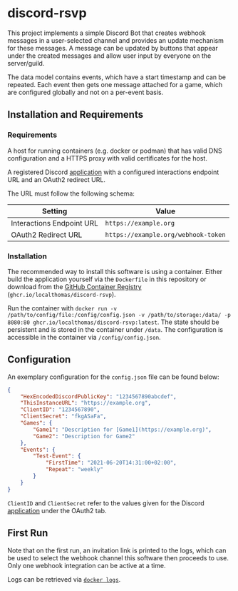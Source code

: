 # discord-rsvp

This project implements a simple Discord Bot that creates webhook messages in a user-selected channel and provides an update mechanism for these messages.
A message can be updated by buttons that appear under the created messages and allow user input by everyone on the server/guild.

The data model contains events, which have a start timestamp and can be repeated.
Each event then gets one message attached for a game, which are configured globally and not on a per-event basis.

## Installation and Requirements

### Requirements

A host for running containers (e.g. docker or podman) that has valid DNS configuration and a HTTPS proxy with valid certificates for the host.

A registered Discord [application](https://discord.com/developers/applications) with a configured interactions endpoint URL and an OAuth2 redirect URL.

The URL must follow the following schema:

| Setting | Value |
| ------- | ----- |
| Interactions Endpoint URL | `https://example.org` |
| OAuth2 Redirect URL | `https://example.org/webhook-token` |

### Installation

The recommended way to install this software is using a container.
Either build the application yourself via the `Dockerfile` in this repository or download from the [GitHub Container Registry](https://github.com/localthomas/discord-rsvp/pkgs/container/discord-rsvp) (`ghcr.io/localthomas/discord-rsvp`).

Run the container with `docker run -v /path/to/config/file:/config/config.json -v /path/to/storage:/data/ -p 8080:80 ghcr.io/localthomas/discord-rsvp:latest`.
The state should be persistent and is stored in the container under `/data`.
The configuration is accessible in the container via `/config/config.json`.

## Configuration

An exemplary configuration for the `config.json` file can be found below:

```json
{
    "HexEncodedDiscordPublicKey": "1234567890abcdef",
    "ThisInstanceURL": "https://example.org",
    "ClientID": "1234567890",
    "ClientSecret": "fkgASaFa",
    "Games": {
        "Game1": "Description for [Game1](https://example.org)",
        "Game2": "Description for Game2"
    },
    "Events": {
        "Test-Event": {
            "FirstTime": "2021-06-20T14:31:00+02:00",
            "Repeat": "weekly"
        }
    }
}
```

`ClientID` and `ClientSecret` refer to the values given for the Discord [application](https://discord.com/developers/applications) under the OAuth2 tab.

## First Run

Note that on the first run, an invitation link is printed to the logs, which can be used to select the webhook channel this software then proceeds to use.
Only one webhook integration can be active at a time.

Logs can be retrieved via [`docker logs`](https://docs.docker.com/engine/reference/commandline/logs/).
